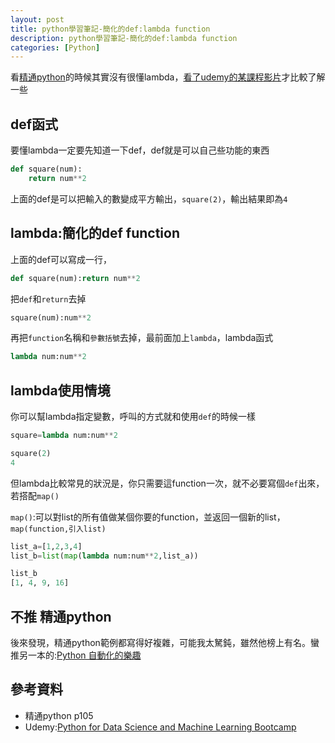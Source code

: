 ```yaml
---
layout: post
title: python學習筆記-簡化的def:lambda function
description: python學習筆記-簡化的def:lambda function
categories: [Python]
---
```


看[精通python](https://www.tenlong.com.tw/products/9789863477310)的時候其實沒有很懂lambda，[看了udemy的某課程影片](https://www.udemy.com/course/python-for-data-science-and-machine-learning-bootcamp/)才比較了解一些

<!--more-->

## def函式
要懂lambda一定要先知道一下def，def就是可以自己些功能的東西
```python
def square(num):
    return num**2
```
上面的def是可以把輸入的數變成平方輸出，`square(2)`，輸出結果即為`4`

## lambda:簡化的def function
上面的def可以寫成一行，
```python
def square(num):return num**2
```
把`def`和`return`去掉
```python
square(num):num**2
```
再把`function`名稱和`參數括號`去掉，最前面加上`lambda`，lambda函式
```python
lambda num:num**2
```

## lambda使用情境
你可以幫lambda指定變數，呼叫的方式就和使用`def`的時候一樣
```python
square=lambda num:num**2

square(2)
4
```
但lambda比較常見的狀況是，你只需要這function一次，就不必要寫個`def`出來，若搭配`map()`

`map()`:可以對list的所有值做某個你要的function，並返回一個新的list，`map(function,引入list)`
```python
list_a=[1,2,3,4]
list_b=list(map(lambda num:num**2,list_a))

list_b
[1, 4, 9, 16]
```


## 不推 精通python
後來發現，精通python範例都寫得好複雜，可能我太駑鈍，雖然他榜上有名。蠻推另一本的:[Python 自動化的樂趣](https://www.tenlong.com.tw/products/9789864762729)

## 參考資料
* 精通python p105
* Udemy:[Python for Data Science and Machine Learning Bootcamp](https://www.udemy.com/course/python-for-data-science-and-machine-learning-bootcamp/)